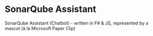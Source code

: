 SonarQube Assistant
===================

SonarQube Assistant (Chatbot) - written in F# & JS, represented by a mascot (à la Microsoft Paper Clip)






